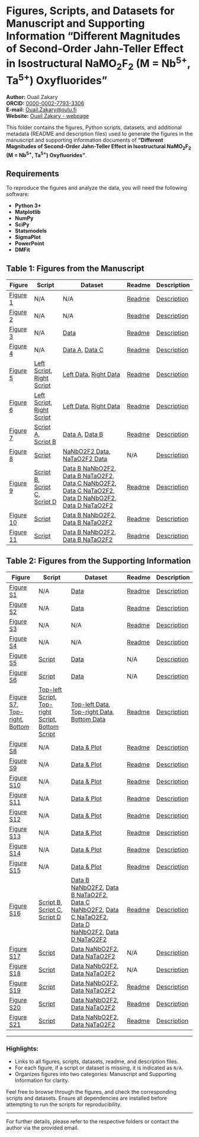 # Figures, Scripts, and Datasets for Manuscript and Supporting Information “Different Magnitudes of Second-Order Jahn-Teller Effect in Isostructural NaMO<sub>2</sub>F<sub>2</sub> (M = Nb<sup>5+</sup>, Ta<sup>5+</sup>) Oxyfluorides”
**Author:** Ouail Zakary  
**ORCID:** [0000-0002-7793-3306](https://orcid.org/0000-0002-7793-3306)  
**E-mail:** [Ouail.Zakary@oulu.fi](mailto:Ouail.Zakary@oulu.fi)  
**Website:** [Ouail Zakary - webpage](https://cc.oulu.fi/~nmrwww/members/Ouail_Zakary.html)

This folder contains the figures, Python scripts, datasets, and additional metadata (README and description files) used to generate the figures in the manuscript and supporting information documents of **“Different Magnitudes of Second-Order Jahn-Teller Effect in Isostructural NaMO<sub>2</sub>F<sub>2</sub> (M = Nb<sup>5+</sup>, Ta<sup>5+</sup>) Oxyfluorides”**.

## Requirements

To reproduce the figures and analyze the data, you will need the following software:
- **Python 3+**
- **Matplotlib**
- **NumPy**
- **SciPy**
- **Statsmodels**
- **SigmaPlot**
- **PowerPoint**
- **DMFit**

## Table 1: Figures from the Manuscript

| **Figure** | **Script** | **Dataset** | **Readme** | **Description** |
|------------|-------------|-------------|------------|-----------------|
| [Figure 1](./manuscript/figure_1.png) | N/A | N/A | [Readme](./manuscript/figure_1_readme.txt) | [Description](./manuscript/figure_1_description.txt) |
| [Figure 2](./manuscript/figure_2.png) | N/A | N/A | [Readme](./manuscript/figure_2_readme.txt) | [Description](./manuscript/figure_2_description.txt) |
| [Figure 3](./manuscript/figure_3.png) | N/A | [Data](./manuscript/figure_3_data.agr) | [Readme](./manuscript/figure_3_readme.txt) | [Description](./manuscript/figure_3_description.txt) |
| [Figure 4](./manuscript/figure_4.png) | N/A | [Data A](./manuscript/figure_4-a_data.agr), [Data C](./manuscript/figure_4-c_data.agr) | [Readme](./manuscript/figure_4_readme.txt) | [Description](./manuscript/figure_4_description.txt) |
| [Figure 5](./manuscript/figure_5.png) | [Left Script](./manuscript/figure_5-left_script.py), [Right Script](./manuscript/figure_5-right_script.py) | [Left Data](./manuscript/figure_5-left_data.txt), [Right Data](./manuscript/figure_5-right_data.txt) | [Readme](./manuscript/figure_5_readme.txt) | [Description](./manuscript/figure_5_description.txt) |
| [Figure 6](./manuscript/figure_6.png) | [Left Script](./manuscript/figure_6_left_script.py), [Right Script](./manuscript/figure_6_right_script.py) | [Left Data](./manuscript/figure_6_left_data.txt), [Right Data](./manuscript/figure_6_right_data.txt) | [Readme](./manuscript/figure_6_readme.txt) | [Description](./manuscript/figure_6_description.txt) |
| [Figure 7](./manuscript/figure_7.png) | [Script A](./manuscript/figure_7-a_script.py), [Script B](./manuscript/figure_7-b_script.py) | [Data A](./manuscript/figure_7-a_data/), [Data B](./manuscript/figure_7-b_data/) | [Readme](./manuscript/figure_7_readme.txt) | [Description](./manuscript/figure_7_description.txt) |
| [Figure 8](./manuscript/figure_8.png) | [Script](./manuscript/figure_8_script.py) | [NaNbO2F2 Data](./manuscript/figure_8_NaNbO2F2_data.txt), [NaTaO2F2 Data](./manuscript/figure_8_NaTaO2F2_data.txt) | N/A | [Description](./manuscript/figure_8_description.txt) |
| [Figure 9](./manuscript/figure_9.png) | [Script B](./manuscript/figure_9-b_script.py), [Script C](./manuscript/figure_9-c_script.py), [Script D](./manuscript/figure_9-d_script.py) | [Data B NaNbO2F2](./manuscript/figure_9-b_NaNbO2F2_data.txt), [Data B NaTaO2F2](./manuscript/figure_9-b_NaTaO2F2_data.txt), [Data C NaNbO2F2](./manuscript/figure_9-c_NaNbO2F2_data.txt), [Data C NaTaO2F2](./manuscript/figure_9-c_NaTaO2F2_data.txt), [Data D NaNbO2F2](./manuscript/figure_9-d_NaNbO2F2_data.txt), [Data D NaTaO2F2](./manuscript/figure_9-d_NaTaO2F2_data.txt) | [Readme](./manuscript/figure_9_readme.txt) | [Description](./manuscript/figure_9_description.txt) |
| [Figure 10](./manuscript/figure_10.png) | [Script](./manuscript/figure_10-b_script.py) | [Data B NaNbO2F2](./manuscript/figure_10-b_NaNbO2F2_data.txt), [Data B NaTaO2F2](./manuscript/figure_10-b_NaTaO2F2_data.txt) | [Readme](./manuscript/figure_10_readme.txt) | [Description](./manuscript/figure_10_description.txt) |
| [Figure 11](./manuscript/figure_11.png) | [Script](./manuscript/figure_11-b_script.py) | [Data B NaNbO2F2](./manuscript/figure_11-b_NaNbO2F2_data.txt), [Data B NaTaO2F2](./manuscript/figure_11-b_NaTaO2F2_data.txt) | [Readme](./manuscript/figure_11_readme.txt) | [Description](./manuscript/figure_11_description.txt) |

## Table 2: Figures from the Supporting Information

| **Figure** | **Script** | **Dataset** | **Readme** | **Description** |
|------------|------------|-------------|------------|-----------------|
| [Figure S1](./supporting_information/figure_S1.JPG) | N/A | [Data](./supporting_information/figure_S1_data_&_plot.JNB) | [Readme](./supporting_information/figure_S1_readme.txt) | [Description](./supporting_information/figure_S1_description.txt) |
| [Figure S2](./supporting_information/figure_S2.JPG) | N/A | [Data](./supporting_information/figure_S2_data_&_plot.JNB) | [Readme](./supporting_information/figure_S2_readme.txt) | [Description](./supporting_information/figure_S2_description.txt) |
| [Figure S3](./supporting_information/figure_S3.png) | N/A | N/A | [Readme](./supporting_information/figure_S3_readme.txt) | [Description](./supporting_information/figure_S3_description.txt) |
| [Figure S4](./supporting_information/figure_S4.png) | N/A | N/A | [Readme](./supporting_information/figure_S4_readme.txt) | [Description](./supporting_information/figure_S4_description.txt) |
| [Figure S5](./supporting_information/figure_S5.png) | [Script](./supporting_information/figure_S5_script.py) | [Data](./supporting_information/figure_S5_data.txt) | N/A | [Description](./supporting_information/figure_S5_description.txt) |
| [Figure S6](./supporting_information/figure_S6.png) | [Script](./supporting_information/figure_S6_script.py) | [Data](./supporting_information/figure_S6_data.txt) | N/A | [Description](./supporting_information/figure_S6_description.txt) |
| [Figure S7](./supporting_information/figure_S7_top-left.png), [Top-right](./supporting_information/figure_S7_top-right.png), [Bottom](./supporting_information/figure_S7_bottom.png) | [Top-left Script](./supporting_information/figure_S7_top-left_script.py), [Top-right Script](./supporting_information/figure_S7_top-right_script.py), [Bottom Script](./supporting_information/figure_S7_bottom_script.py) | [Top-left Data](./supporting_information/figure_S7_top-left_data.txt), [Top-right Data](./supporting_information/figure_S7_top-right_data.txt), [Bottom Data](./supporting_information/figure_S7_bottom_data.txt) | [Readme](./supporting_information/figure_S7_readme.txt) | [Description](./supporting_information/figure_S7_description.txt) |
| [Figure S8](./supporting_information/figure_S8.png) | N/A | [Data & Plot](./supporting_information/figure_S8-S11_data_&_plot.zip) | [Readme](./supporting_information/figure_S8-S11_readme.txt) | [Description](./supporting_information/figure_S8_description.txt) |
| [Figure S9](./supporting_information/figure_S9.png) | N/A | [Data & Plot](./supporting_information/figure_S8-S11_data_&_plot.zip) | [Readme](./supporting_information/figure_S8-S11_readme.txt) | [Description](./supporting_information/figure_S9_description.txt) |
| [Figure S10](./supporting_information/figure_S10.png) | N/A | [Data & Plot](./supporting_information/figure_S8-S11_data_&_plot.zip) | [Readme](./supporting_information/figure_S8-S11_readme.txt) | [Description](./supporting_information/figure_S10_description.txt) |
| [Figure S11](./supporting_information/figure_S11.png) | N/A | [Data & Plot](./supporting_information/figure_S8-S11_data_&_plot.zip) | [Readme](./supporting_information/figure_S8-S11_readme.txt) | [Description](./supporting_information/figure_S11_description.txt) |
| [Figure S12](./supporting_information/figure_S12.png) | N/A | [Data & Plot](./supporting_information/figure_S12-S15_data_&_plot.zip) | [Readme](./supporting_information/figure_S12-S15_readme.txt) | [Description](./supporting_information/figure_S12_description.txt) |
| [Figure S13](./supporting_information/figure_S13.png) | N/A | [Data & Plot](./supporting_information/figure_S12-S15_data_&_plot.zip) | [Readme](./supporting_information/figure_S12-S15_readme.txt) | [Description](./supporting_information/figure_S13_description.txt) |
| [Figure S14](./supporting_information/figure_S14.png) | N/A | [Data & Plot](./supporting_information/figure_S12-S15_data_&_plot.zip) | [Readme](./supporting_information/figure_S12-S15_readme.txt) | [Description](./supporting_information/figure_S14_description.txt) |
| [Figure S15](./supporting_information/figure_S15.png) | N/A | [Data & Plot](./supporting_information/figure_S12-S15_data_&_plot.zip) | [Readme](./supporting_information/figure_S12-S15_readme.txt) | [Description](./supporting_information/figure_S15_description.txt) |
| [Figure S16](./supporting_information/figure_S16.png) | [Script B](./supporting_information/figure_S16-b_script.py), [Script C](./supporting_information/figure_S16-c_script.py), [Script D](./supporting_information/figure_S16-d_script.py) | [Data B NaNbO2F2](./supporting_information/figure_S16-b_NaNbO2F2_data.txt), [Data B NaTaO2F2](./supporting_information/figure_S16-b_NaTaO2F2_data.txt), [Data C NaNbO2F2](./supporting_information/figure_S16-c_NaNbO2F2_data.txt), [Data C NaTaO2F2](./supporting_information/figure_S16-c_NaTaO2F2_data.txt), [Data D NaNbO2F2](./supporting_information/figure_S16-d_NaNbO2F2_data.txt), [Data D NaTaO2F2](./supporting_information/figure_S16-d_NaTaO2F2_data.txt) | [Readme](./supporting_information/figure_S16_readme.txt) | [Description](./supporting_information/figure_S16_description.txt) |
| [Figure S17](./supporting_information/figure_S17.png) | [Script](./supporting_information/figure_S17_script.py) | [Data NaNbO2F2](./supporting_information/figure_S17_NaNbO2F2_data.txt), [Data NaTaO2F2](./supporting_information/figure_S17_NaTaO2F2_data.txt) | N/A | [Description](./supporting_information/figure_S17_description.txt) |
| [Figure S18](./supporting_information/figure_S18.png) | [Script](./supporting_information/figure_S18_script.py) | [Data NaNbO2F2](./supporting_information/figure_S18_NaNbO2F2_data.txt), [Data NaTaO2F2](./supporting_information/figure_S18_NaTaO2F2_data.txt) | N/A | [Description](./supporting_information/figure_S18_description.txt) |
| [Figure S19](./supporting_information/figure_S19.png) | [Script](./supporting_information/figure_S19_script.py) | [Data NaNbO2F2](./supporting_information/figure_S19_NaNbO2F2_data.txt), [Data NaTaO2F2](./supporting_information/figure_S19_NaTaO2F2_data.txt) | [Readme](./supporting_information/figure_S19_readme.txt) | [Description](./supporting_information/figure_S19_description.txt) |
| [Figure S20](./supporting_information/figure_S20.png) | [Script](./supporting_information/figure_S20_script.py) | [Data NaNbO2F2](./supporting_information/figure_S20_NaNbO2F2_data.txt), [Data NaTaO2F2](./supporting_information/figure_S20_NaTaO2F2_data.txt) | [Readme](./supporting_information/figure_S20_readme.txt) | [Description](./supporting_information/figure_S20_description.txt) |
| [Figure S21](./supporting_information/figure_S21.png) | [Script](./supporting_information/figure_S21_script.py) | [Data NaNbO2F2](./supporting_information/figure_S21_NaNbO2F2_data.txt), [Data NaTaO2F2](./supporting_information/figure_S21_NaTaO2F2_data.txt) | [Readme](./supporting_information/figure_S21_readme.txt) | [Description](./supporting_information/figure_S21_description.txt) |

---

### Highlights:
- Links to all figures, scripts, datasets, readme, and description files.
- For each figure, if a script or dataset is missing, it is indicated as `N/A`.
- Organizes figures into two categories: Manuscript and Supporting Information for clarity.

Feel free to browse through the figures, and check the corresponding scripts and datasets. Ensure all dependencies are installed before attempting to run the scripts for reproducibility.

---

For further details, please refer to the respective folders or contact the author via the provided email.
